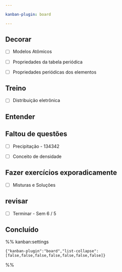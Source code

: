 ```yaml
---

kanban-plugin: board

---
```


## Decorar

- [ ] Modelos Atômicos
- [ ] Propriedades da tabela periódica
- [ ] Propriedades periódicas dos elementos


## Treino

- [ ] Distribuição eletrônica


## Entender



## Faltou de questões

- [ ] Precipitação - 134342
- [ ] Conceito de densidade


## Fazer exercícios exporadicamente

- [ ] Misturas e Soluções


## revisar

- [ ] Terminar - Sem 6 / 5


## Concluído





%% kanban:settings
```
{"kanban-plugin":"board","list-collapse":[false,false,false,false,false,false,false]}
```
%%